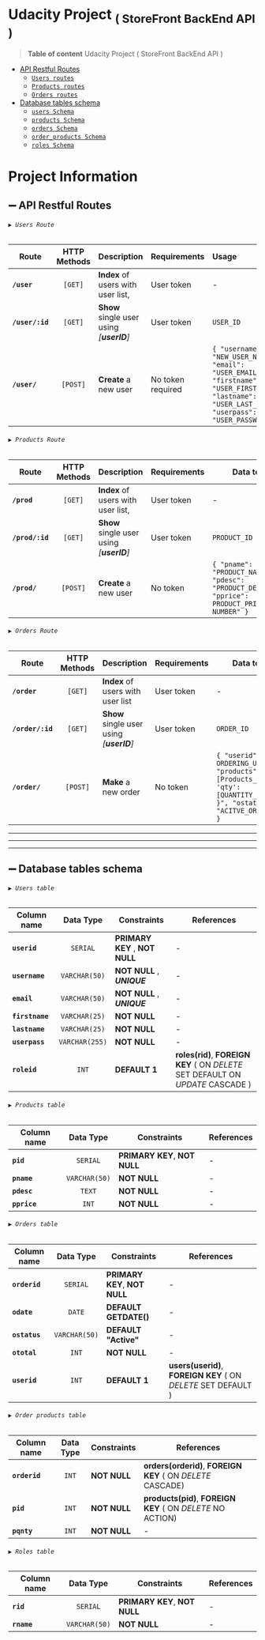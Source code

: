 
# Udacity Project <sub>( StoreFront BackEnd API )</sub>



> __Table of content__ 
Udacity Project ( StoreFront BackEnd API )
  * [API Restful Routes](#-api-restful-routes)
    * [`Users routes`](#%EF%B8%8F-users-route "Users Routes")
    * [`Products routes`](#%EF%B8%8F-products-route "Products Routes")
    * [`Orders routes`](#%EF%B8%8F-orders-route "Orders Routes")
  * [Database tables schema](#-database-tables-schema)
    * [`users Schema`](#%EF%B8%8F-users-table "Database table users schema")
    * [`products Schema`](#%EF%B8%8F-products-table "Database table products schema")
    * [`orders Schema`](#%EF%B8%8F-orders-table "Database table orders schema")
    * [`order_products Schema`](#%EF%B8%8F-order-products-table "Database orders_products schema")
    * [`roles Schema`](#%EF%B8%8F-roles-table "Database table user roles schema")


# Project Information

## ➖ API Restful Routes 
###### `▶️ Users Route`
| Route                   | HTTP Methods | Description                                | Requirements | Usage     |
| ----------------------- |:------------:| ------------------------------------------ | ------------ |:--------- |
| **```/user```**         | `[GET]`      | __Index__ of users with user list,         | User token   |    -      |
| **```/user/:id```**     | `[GET]`      | __Show__ single user using _[**userID**]_  | User token   | `USER_ID` |
| **```/user/```**        | `[POST]`     | __Create__ a new user | No token required  | `{ "username": "NEW_USER_NAME", "email": "USER_EMAIL", "firstname": "USER_FIRST_NAME", "lastname": "USER_LAST_NAME", "userpass": "USER_PASSWORD" }` |


###### `▶️ Products Route`
| Route               | HTTP Methods |            Description                     | Requirements | Data to send |
| ------------------- |:------------:| ------------------------------------------ | ------------ | ------------ |
| **```/prod```**     | `[GET]`      | __Index__ of users with user list,         | User token   | -            |
| **```/prod/:id```** | `[GET]`      | __Show__ single user using _[**userID**]_  | User token   | `PRODUCT_ID` |
| **```/prod/```**    | `[POST]`     | __Create__ a new user                      | No token     | `{ "pname": "PRODUCT_NAME", "pdesc": "PRODUCT_DESCRIPTION", "pprice": PRODUCT_PRICE_AS NUMBER" }` |

###### `▶️ Orders Route`
|         Route        | HTTP Methods |                  Description               | Requirements | Data to send |
| -------------------- |:------------:| ------------------------------------------ | ------------ | ------------ |
| **```/order```**     |   `[GET]`    | __Index__ of users with user list          | User token   |     -        |
| **```/order/:id```** |   `[GET]`    | __Show__ single user using _[**userID**]_  | User token   |  `ORDER_ID`  |
| **```/order/```**    |   `[POST]`   | __Make__ a new order                       |  No token    | `{ "userid": ORDERING_USER_ID, "products": "{'pid': [Products_ID], 'qty': [QUANTITY_FOR_EACH] }", "ostatus": "ACITVE_OR_COMPLETE" }` |

------


------


------

## ➖ Database tables schema
###### `▶️ Users table`
|     Column name     |    Data Type   | Constraints                     |  References  |
| ------------------- |:--------------:| ------------------------------- | ------------ |
| **```userid```**    |    `SERIAL`    | __PRIMARY KEY__ , __NOT NULL__  |        -     |
| **```username```**  | `VARCHAR(50)`  | __NOT NULL__ , **_UNIQUE_**     |        -     |
| **```email```**     | `VARCHAR(50)`  | __NOT NULL__ , **_UNIQUE_**     |        -     |
| **```firstname```** | `VARCHAR(25)`  | __NOT NULL__                    |        -     |
| **```lastname```**  | `VARCHAR(25)`  | __NOT NULL__                    |        -     |
| **```userpass```**  | `VARCHAR(255)` | __NOT NULL__                    |        -     |
| **```roleid```**    |     `INT`      | __DEFAULT 1__                   | __roles(rid)__, __FOREIGN KEY__ ( ON *DELETE* SET DEFAULT ON *UPDATE* CASCADE ) |

###### `▶️ Products table`
|    Column name   |   Data Type   |           Constraints         |  References  |
| ---------------- |:-------------:| ----------------------------- | ------------ |
| **```pid```**    |    `SERIAL`   | __PRIMARY KEY__, __NOT NULL__ |       -      |
| **```pname```**  | `VARCHAR(50)` |          __NOT NULL__         |       -      |
| **```pdesc```**  |     `TEXT`    |          __NOT NULL__         |       -      |
| **```pprice```** |     `INT`     |          __NOT NULL__         |       -      |

###### `▶️ Orders table`
|     Column name    |   Data Type   |           Constraints          |  References  |
| ------------------ |:-------------:| ------------------------------ | ------------ |
| **```orderid```**  |    `SERIAL`   | __PRIMARY KEY__, __NOT NULL__  |       -      |
| **```odate```**    |    `DATE`     | __DEFAULT GETDATE()__          |       -      |
| **```ostatus```**  | `VARCHAR(50)` | __DEFAULT "Active"__           |       -      |
| **```ototal```**   |     `INT`     | __NOT NULL__                   |       -      |
| **```userid```**   |     `INT`     | __DEFAULT 1__                  | __users(userid)__, __FOREIGN KEY__ ( ON _DELETE_ SET DEFAULT ) |

###### `▶️ Order products table`
|    Column name    | Data Type   |  Constraints |                          References                         |
| ----------------- |:-----------:| ------------ | ----------------------------------------------------------- |
| **```orderid```** |    `INT`    | __NOT NULL__ | __orders(orderid)__, __FOREIGN KEY__ ( ON _DELETE_ CASCADE) |
| **```pid```**     |    `INT`    | __NOT NULL__ | __products(pid)__, __FOREIGN KEY__ ( ON _DELETE_ NO ACTION) |
| **```pqnty```**   |    `INT`    | __NOT NULL__ |                             -                               |


###### `▶️ Roles table`
|    Column name  |   Data Type   | Constraints                   |  References  |
| --------------- |:-------------:| ----------------------------- | ------------ |
| **```rid```**   |    `SERIAL`   | __PRIMARY KEY__, __NOT NULL__ |       -      |
| **```rname```** | `VARCHAR(50)` | __NOT NULL__                  |       -      |
